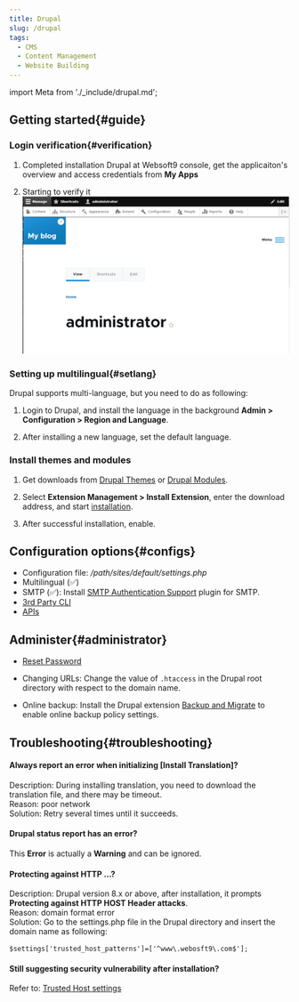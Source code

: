 ```yaml
---
title: Drupal
slug: /drupal
tags:
  - CMS
  - Content Management
  - Website Building
---
```


import Meta from './_include/drupal.md';

<Meta name="meta" />

## Getting started{#guide}

### Login verification{#verification}

1. Completed installation Drupal at Websoft9 console, get the applicaiton's overview and access credentials from **My Apps**  

2. Starting to verify it
   ![](./assets/drupal-boardpage-websoft9.png)

### Setting up multilingual{#setlang}

Drupal supports multi-language, but you need to do as following:

1. Login to Drupal, and install the language in the background **Admin > Configuration > Region and Language**.

2. After installing a new language, set the default language.

### Install themes and modules

1. Get downloads from [Drupal Themes](https://www.drupal.org/project/project_theme) or [Drupal Modules](https://www.drupal.org/project/project_module).

2. Select **Extension Management > Install Extension**, enter the download address, and start [installation](https://www.drupal.org/docs/extending-drupal/installing-modules).

3. After successful installation, enable.

## Configuration options{#configs}

- Configuration file: */path/sites/default/settings.php*
- Multilingual (✅)
- SMTP (✅): Install [SMTP Authentication Support](https://www.drupal.org/project/smtp) plugin for SMTP.
- [3rd Party CLI](https://drupalconsole.com/) 
- [APIs](https://www.drupal.org/docs/drupal-apis)

## Administer{#administrator}

- [Reset Password](https://www.drupal.org/node/44164) 

- Changing URLs: Change the value of `.htaccess` in the Drupal root directory with respect to the domain name.

- Online backup: Install the Drupal extension [Backup and Migrate](https://www.drupal.org/project/backup_migrate) to enable online backup policy settings.

## Troubleshooting{#troubleshooting}

#### Always report an error when initializing [Install Translation]?

Description: During installing translation, you need to download the translation file, and there may be timeout.  
Reason: poor network  
Solution: Retry several times until it succeeds.

#### Drupal status report has an error?

This **Error** is actually a **Warning** and can be ignored.

#### Protecting against HTTP ...?

Description: Drupal version 8.x or above, after installation, it prompts **Protecting against HTTP HOST Header attacks**.  
Reason: domain format error  
Solution: Go to the settings.php file in the Drupal directory and insert the domain name as following:
  ```
  $settings['trusted_host_patterns']=['^www\.webosft9\.com$'];
  ```

#### Still suggesting security vulnerability after installation?

Refer to: [Trusted Host settings](https://www.drupal.org/node/1992030)
